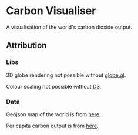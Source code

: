 # Carbon Visualiser #

A visualisation of the world's carbon dioxide output.

## Attribution

### Libs

3D globe rendering not possible without [globe.gl](https://github.com/vasturiano/globe.gl).

Colour scaling not possible without [D3](d3js.org).

### Data

Geojson map of the world is from [here](https://github.com/nvkelso/natural-earth-vector/blob/master/geojson/ne_110m_admin_0_countries.geojson).

Per capita carbon output is from [here](https://ourworldindata.org/co2-and-other-greenhouse-gas-emissions).
